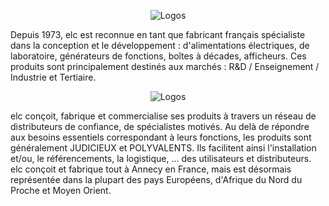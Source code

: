 <p align="center">
  <img src="gallery/elc.png" title="Logos">
</p>

Depuis 1973, elc est reconnue en tant que fabricant français spécialiste dans la conception et le développement : d'alimentations électriques, de laboratoire, générateurs de fonctions, boîtes à décades, afficheurs. Ces produits sont principalement destinés aux marchés : R&D / Enseignement / Industrie et Tertiaire.

<p align="center">
  <img src="gallery/ALR.png" title="Logos">
</p>

elc conçoit, fabrique et commercialise ses produits à travers un réseau de distributeurs de confiance, de spécialistes motivés. Au delà de répondre aux besoins essentiels correspondant à leurs fonctions, les produits sont généralement JUDICIEUX et POLYVALENTS. Ils facilitent ainsi l'installation et/ou, le référencements, la logistique, ... des utilisateurs et distributeurs.
elc conçoit et fabrique tout à Annecy en France, mais est désormais représentée dans la plupart des pays Européens, d'Afrique du Nord du Proche et Moyen Orient.
